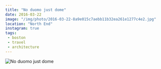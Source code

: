 ```yaml
---
title: "No duomo just dome"
date: 2016-03-22
image: "/img/photo/2016-03-22-8a9e015c7aebb11b32ea261e1277c4e2.jpg"
location: "North End"
instagram: true
tags:
 - boston
 - travel
 - architecture
---
```


![No duomo just dome](/img/photo/2016-03-22-8a9e015c7aebb11b32ea261e1277c4e2.jpg)
